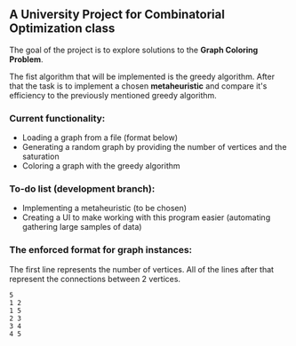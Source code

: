 ## A University Project for Combinatorial Optimization class

The goal of the project is to explore solutions to the **Graph Coloring Problem**.

The fist algorithm that will be implemented is the greedy algorithm. After that the task is to implement a chosen **metaheuristic** and compare it's efficiency to the previously mentioned greedy algorithm.

### Current functionality:
- Loading a graph from a file (format below)
- Generating a random graph by providing the number of vertices and the saturation
- Coloring a graph with the greedy algorithm

### To-do list (development branch):
- Implementing a metaheuristic (to be chosen)
- Creating a UI to make working with this program easier (automating gathering large samples of data)


### The enforced format for graph instances:

The first line represents the number of vertices. All of the lines after that represent the connections between 2 vertices.
```
5
1 2
1 5
2 3
3 4
4 5
```
